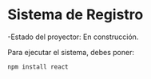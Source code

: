 <h1>Sistema de Registro</h1>

-Estado del proyector: En construcción.

Para ejecutar el sistema, debes poner:

```npm install react```
